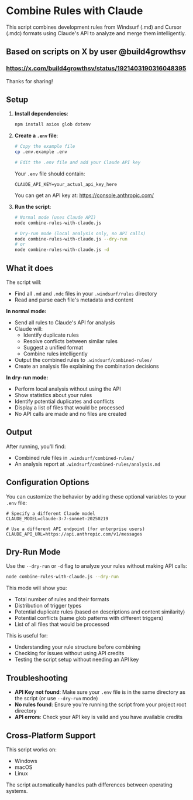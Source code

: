 # Combine Rules with Claude

This script combines development rules from Windsurf (.md) and Cursor (.mdc) formats using Claude's API to analyze and merge them intelligently.

## Based on scripts on X by user @build4growthsv 
### https://x.com/build4growthsv/status/1921403190316048395

Thanks for sharing!

## Setup

1. **Install dependencies**:
   ```bash
   npm install axios glob dotenv
   ```

2. **Create a `.env` file**:
   ```bash
   # Copy the example file
   cp .env.example .env
   
   # Edit the .env file and add your Claude API key
   ```

   Your `.env` file should contain:
   ```
   CLAUDE_API_KEY=your_actual_api_key_here
   ```

   You can get an API key at: https://console.anthropic.com/

3. **Run the script**:
   ```bash
   # Normal mode (uses Claude API)
   node combine-rules-with-claude.js
   
   # Dry-run mode (local analysis only, no API calls)
   node combine-rules-with-claude.js --dry-run
   # or
   node combine-rules-with-claude.js -d
   ```

## What it does

The script will:
- Find all `.md` and `.mdc` files in your `.windsurf/rules` directory
- Read and parse each file's metadata and content

**In normal mode:**
- Send all rules to Claude's API for analysis
- Claude will:
  - Identify duplicate rules
  - Resolve conflicts between similar rules
  - Suggest a unified format
  - Combine rules intelligently
- Output the combined rules to `.windsurf/combined-rules/`
- Create an analysis file explaining the combination decisions

**In dry-run mode:**
- Perform local analysis without using the API
- Show statistics about your rules
- Identify potential duplicates and conflicts
- Display a list of files that would be processed
- No API calls are made and no files are created

## Output

After running, you'll find:
- Combined rule files in `.windsurf/combined-rules/`
- An analysis report at `.windsurf/combined-rules/analysis.md`

## Configuration Options

You can customize the behavior by adding these optional variables to your `.env` file:

```env
# Specify a different Claude model
CLAUDE_MODEL=claude-3-7-sonnet-20250219

# Use a different API endpoint (for enterprise users)
CLAUDE_API_URL=https://api.anthropic.com/v1/messages
```

## Dry-Run Mode

Use the `--dry-run` or `-d` flag to analyze your rules without making API calls:

```bash
node combine-rules-with-claude.js --dry-run
```

This mode will show you:
- Total number of rules and their formats
- Distribution of trigger types
- Potential duplicate rules (based on descriptions and content similarity)
- Potential conflicts (same glob patterns with different triggers)
- List of all files that would be processed

This is useful for:
- Understanding your rule structure before combining
- Checking for issues without using API credits
- Testing the script setup without needing an API key

## Troubleshooting

- **API Key not found**: Make sure your `.env` file is in the same directory as the script (or use `--dry-run` mode)
- **No rules found**: Ensure you're running the script from your project root directory
- **API errors**: Check your API key is valid and you have available credits

## Cross-Platform Support

This script works on:
- Windows
- macOS
- Linux

The script automatically handles path differences between operating systems.
